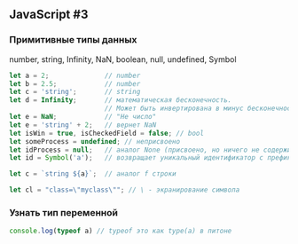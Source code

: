 ## JavaScript #3
### Примитивные типы данных
number, string, Infinity, NaN, boolean, null, undefined, Symbol
```javascript
let a = 2;              // number
let b = 2.5;            // number
let c = 'string';       // string
let d = Infinity;       // математическая бесконечность.   
                        // Может быть инвертирована в минус бесконечность
let e = NaN;            // "Не число"
let e = 'string' + 2;   // вернет NaN
let isWin = true, isCheckedField = false; // bool
let someProcess = undefined; // неприсвоено 
let idProcess = null;   // аналог None (присвоено, но ничего не содержит
let id = Symbol('a');   // возвращает уникальный идентификатор с префиксом

let c = `string ${a}`;  // аналог f строки

let cl = "class=\"myclass\""; // \ - экранирование символа
```
### Узнать тип переменной
```javascript
console.log(typeof a) // typeof это как type(a) в питоне
```